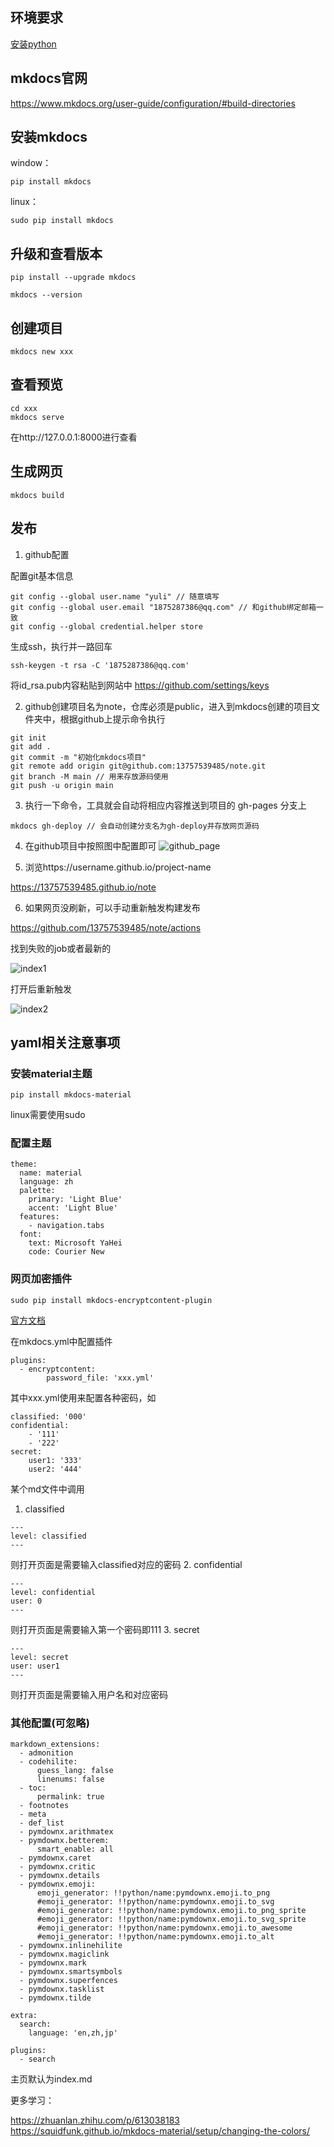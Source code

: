 ## 环境要求
[安装python](python.md)

## mkdocs官网

https://www.mkdocs.org/user-guide/configuration/#build-directories

## 安装mkdocs
window：
```
pip install mkdocs
```
linux：
```
sudo pip install mkdocs
```

## 升级和查看版本
```
pip install --upgrade mkdocs

mkdocs --version
```

## 创建项目
```
mkdocs new xxx
```

## 查看预览

```
cd xxx
mkdocs serve
```
在http://127.0.0.1:8000进行查看

## 生成网页

```
mkdocs build
```

## 发布
1. github配置

配置git基本信息
```
git config --global user.name "yuli" // 随意填写
git config --global user.email "1875287386@qq.com" // 和github绑定邮箱一致
git config --global credential.helper store
```
生成ssh，执行并一路回车
```
ssh-keygen -t rsa -C '1875287386@qq.com'
```
将id_rsa.pub内容粘贴到网站中
https://github.com/settings/keys

2. github创建项目名为note，仓库必须是public，进入到mkdocs创建的项目文件夹中，根据github上提示命令执行
```
git init
git add .
git commit -m "初始化mkdocs项目"
git remote add origin git@github.com:13757539485/note.git
git branch -M main // 用来存放源码使用
git push -u origin main
```
3. 执行一下命令，工具就会自动将相应内容推送到项目的 gh-pages 分支上
```
mkdocs gh-deploy // 会自动创建分支名为gh-deploy并存放网页源码
```
4. 在github项目中按照图中配置即可
![github_page](img/github_page.png)

5. 浏览https://username.github.io/project-name

https://13757539485.github.io/note

6. 如果网页没刷新，可以手动重新触发构建发布

https://github.com/13757539485/note/actions

找到失败的job或者最新的

![index1](./img/index1.png)

打开后重新触发

![index2](./img/index2.png)

## yaml相关注意事项
### 安装material主题
```
pip install mkdocs-material
```
linux需要使用sudo
### 配置主题
```
theme: 
  name: material
  language: zh
  palette:
    primary: 'Light Blue'
    accent: 'Light Blue'
  features:
    - navigation.tabs
  font:
    text: Microsoft YaHei
    code: Courier New
```
### 网页加密插件
```
sudo pip install mkdocs-encryptcontent-plugin
```
[官方文档](https://github.com/unverbuggt/mkdocs-encryptcontent-plugin/blob/version3/README.md)

在mkdocs.yml中配置插件
```
plugins:
  - encryptcontent:
        password_file: 'xxx.yml'
```
其中xxx.yml使用来配置各种密码，如
```
classified: '000'
confidential:
    - '111'
    - '222'
secret:
    user1: '333'
    user2: '444'
```
某个md文件中调用

1. classified
```
---
level: classified
---
```
则打开页面是需要输入classified对应的密码
2. confidential
```
---
level: confidential
user: 0
---
```
则打开页面是需要输入第一个密码即111
3. secret
```
---
level: secret
user: user1
---
```
则打开页面是需要输入用户名和对应密码
### 其他配置(可忽略)
```
markdown_extensions:
  - admonition
  - codehilite:
      guess_lang: false
      linenums: false
  - toc:
      permalink: true
  - footnotes
  - meta
  - def_list
  - pymdownx.arithmatex
  - pymdownx.betterem:
      smart_enable: all
  - pymdownx.caret
  - pymdownx.critic
  - pymdownx.details
  - pymdownx.emoji:
      emoji_generator: !!python/name:pymdownx.emoji.to_png
      #emoji_generator: !!python/name:pymdownx.emoji.to_svg
      #emoji_generator: !!python/name:pymdownx.emoji.to_png_sprite
      #emoji_generator: !!python/name:pymdownx.emoji.to_svg_sprite
      #emoji_generator: !!python/name:pymdownx.emoji.to_awesome
      #emoji_generator: !!python/name:pymdownx.emoji.to_alt
  - pymdownx.inlinehilite
  - pymdownx.magiclink
  - pymdownx.mark
  - pymdownx.smartsymbols
  - pymdownx.superfences
  - pymdownx.tasklist
  - pymdownx.tilde

extra:
  search:
    language: 'en,zh,jp'

plugins:
  - search
```
主页默认为index.md

更多学习：

https://zhuanlan.zhihu.com/p/613038183
https://squidfunk.github.io/mkdocs-material/setup/changing-the-colors/
